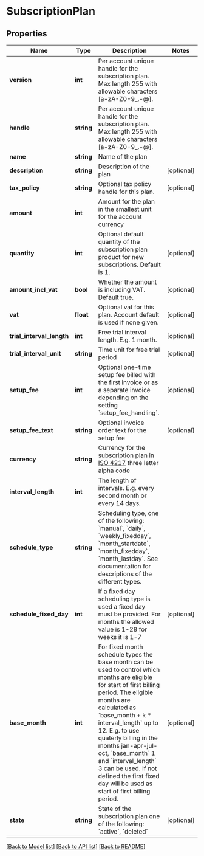# SubscriptionPlan

## Properties
Name | Type | Description | Notes
------------ | ------------- | ------------- | -------------
**version** | **int** | Per account unique handle for the subscription plan. Max length 255 with allowable characters [a-zA-Z0-9_.-@]. | 
**handle** | **string** | Per account unique handle for the subscription plan. Max length 255 with allowable characters [a-zA-Z0-9_.-@]. | 
**name** | **string** | Name of the plan | 
**description** | **string** | Description of the plan | [optional] 
**tax_policy** | **string** | Optional tax policy handle for this plan. | [optional] 
**amount** | **int** | Amount for the plan in the smallest unit for the account currency | 
**quantity** | **int** | Optional default quantity of the subscription plan product for new subscriptions. Default is 1. | [optional] 
**amount_incl_vat** | **bool** | Whether the amount is including VAT. Default true. | [optional] 
**vat** | **float** | Optional vat for this plan. Account default is used if none given. | [optional] 
**trial_interval_length** | **int** | Free trial interval length. E.g. 1 month. | [optional] 
**trial_interval_unit** | **string** | Time unit for free trial period | [optional] 
**setup_fee** | **int** | Optional one-time setup fee billed with the first invoice or as a separate invoice depending on the setting &#x60;setup_fee_handling&#x60;. | [optional] 
**setup_fee_text** | **string** | Optional invoice order text for the setup fee | [optional] 
**currency** | **string** | Currency for the subscription plan in [ISO 4217](https://en.wikipedia.org/wiki/ISO_4217) three letter alpha code | 
**interval_length** | **int** | The length of intervals. E.g. every second month or every 14 days. | 
**schedule_type** | **string** | Scheduling type, one of the following: &#x60;manual&#x60;, &#x60;daily&#x60;, &#x60;weekly_fixedday&#x60;, &#x60;month_startdate&#x60;, &#x60;month_fixedday&#x60;, &#x60;month_lastday&#x60;. See documentation for descriptions of the different types. | 
**schedule_fixed_day** | **int** | If a fixed day scheduling type is used a fixed day must be provided. For months the allowed value is 1-28 for weeks it is 1-7 | [optional] 
**base_month** | **int** | For fixed month schedule types the base month can be used to control which months are eligible for start of first billing period. The eligible months are calculated as &#x60;base_month + k * interval_length&#x60; up to 12. E.g. to use quaterly billing in the months jan-apr-jul-oct, &#x60;base_month&#x60; 1 and &#x60;interval_length&#x60; 3 can be used. If not defined the first fixed day will be used as start of first billing period. | [optional] 
**state** | **string** | State of the subscription plan one of the following: &#x60;active&#x60;, &#x60;deleted&#x60; | [optional] 

[[Back to Model list]](../../README.md#documentation-for-models) [[Back to API list]](../../README.md#documentation-for-api-endpoints) [[Back to README]](../../README.md)

